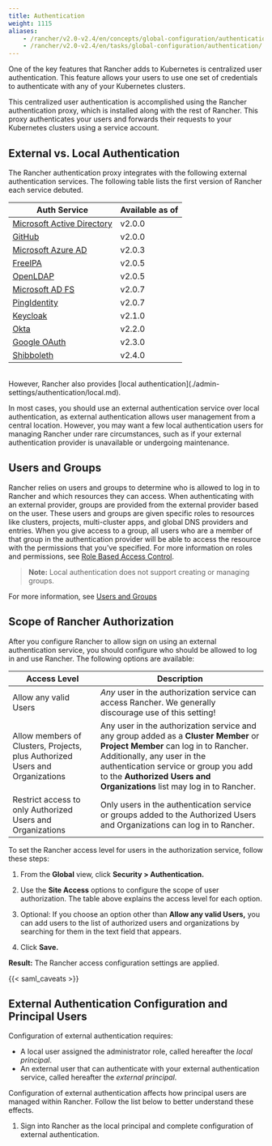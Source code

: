 ```yaml
---
title: Authentication
weight: 1115
aliases:
    - /rancher/v2.0-v2.4/en/concepts/global-configuration/authentication/
    - /rancher/v2.0-v2.4/en/tasks/global-configuration/authentication/
---
```


One of the key features that Rancher adds to Kubernetes is centralized user authentication. This feature allows your users to use one set of credentials to authenticate with any of your Kubernetes clusters.

This centralized user authentication is accomplished using the Rancher authentication proxy, which is installed along with the rest of Rancher. This proxy authenticates your users and forwards their requests to your Kubernetes clusters using a service account.

## External vs. Local Authentication

The Rancher authentication proxy integrates with the following external authentication services. The following table lists the first version of Rancher each service debuted.

| Auth Service                                                                                     | Available as of  |
| ------------------------------------------------------------------------------------------------ | ---------------- |
| [Microsoft Active Directory](./admin-settings/authentication/ad.md)  | v2.0.0           |
| [GitHub](./admin-settings/authentication/github.md)                  | v2.0.0           |
| [Microsoft Azure AD](./admin-settings/authentication/azure-ad.md)    | v2.0.3           |
| [FreeIPA](./admin-settings/authentication/freeipa.md)                | v2.0.5           |
| [OpenLDAP](./admin-settings/authentication/openldap.md)              | v2.0.5           |
| [Microsoft AD FS](./admin-settings/authentication/microsoft-adfs.md) | v2.0.7           |
| [PingIdentity](./admin-settings/authentication/ping-federate.md)     | v2.0.7           |
| [Keycloak](./admin-settings/authentication/keycloak.md)              | v2.1.0           |
| [Okta](./admin-settings/authentication/okta.md)                      | v2.2.0           |
| [Google OAuth](./admin-settings/authentication/google.md)            | v2.3.0           |
| [Shibboleth](./admin-settings/authentication/shibboleth)           | v2.4.0           |

<br/>
However, Rancher also provides [local authentication](./admin-settings/authentication/local.md).

In most cases, you should use an external authentication service over local authentication, as external authentication allows user management from a central location. However, you may want a few local authentication users for managing Rancher under rare circumstances, such as if your external authentication provider is unavailable or undergoing maintenance.

## Users and Groups

Rancher relies on users and groups to determine who is allowed to log in to Rancher and which resources they can access. When authenticating with an external provider, groups are provided from the external provider based on the user. These users and groups are given specific roles to resources like clusters, projects, multi-cluster apps, and global DNS providers and entries. When you give access to a group, all users who are a member of that group in the authentication provider will be able to access the resource with the permissions that you've specified. For more information on roles and permissions, see [Role Based Access Control](./admin-settings/rbac.md).

> **Note:** Local authentication does not support creating or managing groups.

For more information, see [Users and Groups](./admin-settings/authentication/user-groups.md)

## Scope of Rancher Authorization

After you configure Rancher to allow sign on using an external authentication service, you should configure who should be allowed to log in and use Rancher. The following options are available:

| Access Level | Description |
|----------------------------------------------|-------------|
| Allow any valid Users                   | _Any_ user in the authorization service can access Rancher. We generally discourage use of this setting! |
| Allow members of Clusters, Projects, plus Authorized Users and Organizations | Any user in the authorization service and any group added as a **Cluster Member** or **Project Member** can log in to Rancher. Additionally, any user in the authentication service or group you add to the **Authorized Users and Organizations** list may log in to Rancher. |
| Restrict access to only Authorized Users and Organizations | Only users in the authentication service or groups added to the Authorized Users and Organizations can log in to Rancher. |

To set the Rancher access level for users in the authorization service, follow these steps:

1. From the **Global** view, click **Security > Authentication.**

1. Use the **Site Access** options to configure the scope of user authorization. The table above explains the access level for each option.

1. Optional: If you choose an option other than **Allow any valid Users,** you can add users to the list of authorized users and organizations by searching for them in the text field that appears.

1. Click **Save.**

**Result:** The Rancher access configuration settings are applied.

{{< saml_caveats >}}

## External Authentication Configuration and Principal Users

Configuration of external authentication requires:

- A local user assigned the administrator role, called hereafter the _local principal_.
- An external user that can authenticate with your external authentication service, called hereafter the _external principal_.

Configuration of external authentication affects how principal users are managed within Rancher. Follow the list below to better understand these effects.

1. Sign into Rancher as the local principal and complete configuration of external authentication.

	<!-- Sign In](../img/rancher/sign-in.png)

2. Rancher associates the external principal with the local principal. These two users share the local principal's user ID.

	<!-- Principal ID Sharing](../img/rancher/principal-ID.png)

3. After you complete configuration, Rancher automatically signs out the local principal.

	<!-- Sign Out Local Principal](../img/rancher/sign-out-local.png)

4. Then, Rancher automatically signs you back in as the external principal.

	<!-- Sign In External Principal](../img/rancher/sign-in-external.png)

5. Because the external principal and the local principal share an ID, no unique object for the external principal displays on the Users page.

	<!-- Sign In External Principal](../img/rancher/users-page.png)

6. The external principal and the local principal share the same access rights.
